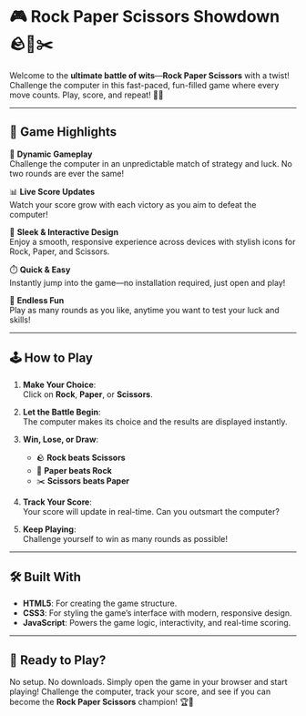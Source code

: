 # 🎮 **Rock Paper Scissors Showdown** 🪨📜✂️

Welcome to the **ultimate battle of wits**—**Rock Paper Scissors** with a twist! Challenge the computer in this fast-paced, fun-filled game where every move counts. Play, score, and repeat! 🚀✨

---

## 🌟 **Game Highlights**

🎯 **Dynamic Gameplay**  
Challenge the computer in an unpredictable match of strategy and luck. No two rounds are ever the same!

📊 **Live Score Updates**  
Watch your score grow with each victory as you aim to defeat the computer!

🎨 **Sleek & Interactive Design**  
Enjoy a smooth, responsive experience across devices with stylish icons for Rock, Paper, and Scissors.

⏱️ **Quick & Easy**  
Instantly jump into the game—no installation required, just open and play!

🎉 **Endless Fun**  
Play as many rounds as you like, anytime you want to test your luck and skills!

---

## 🕹️ **How to Play**

1. **Make Your Choice**:  
   Click on **Rock**, **Paper**, or **Scissors**.

2. **Let the Battle Begin**:  
   The computer makes its choice and the results are displayed instantly.

3. **Win, Lose, or Draw**:  
   - 🪨 **Rock beats Scissors**  
   - 📜 **Paper beats Rock**  
   - ✂️ **Scissors beats Paper**

4. **Track Your Score**:  
   Your score will update in real-time. Can you outsmart the computer?

5. **Keep Playing**:  
   Challenge yourself to win as many rounds as possible!

---

## 🛠️ **Built With**

- **HTML5**: For creating the game structure.  
- **CSS3**: For styling the game’s interface with modern, responsive design.  
- **JavaScript**: Powers the game logic, interactivity, and real-time scoring.

---

## 🚀 **Ready to Play?**

No setup. No downloads. Simply open the game in your browser and start playing! Challenge the computer, track your score, and see if you can become the **Rock Paper Scissors** champion! 🏆🎉

